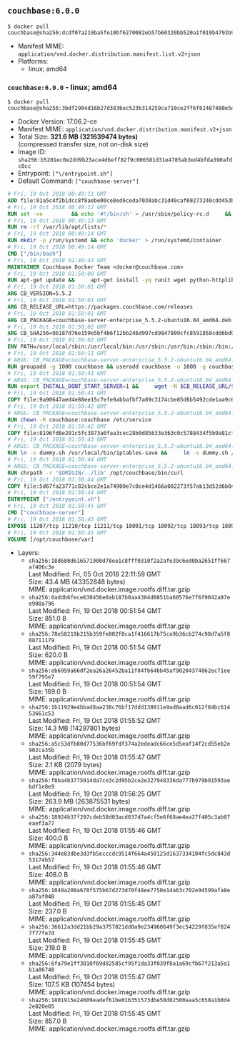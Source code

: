 ## `couchbase:6.0.0`

```console
$ docker pull couchbase@sha256:dcdf07a219ba5fe10bf6270082eb57b60320bb520a1f019b4793b9d0ec9fa2ba
```

-	Manifest MIME: `application/vnd.docker.distribution.manifest.list.v2+json`
-	Platforms:
	-	linux; amd64

### `couchbase:6.0.0` - linux; amd64

```console
$ docker pull couchbase@sha256:3bdf2904d16b27d3836ec523b314259ca710ce2ff6f02487480e5d594c47bee6
```

-	Docker Version: 17.06.2-ce
-	Manifest MIME: `application/vnd.docker.distribution.manifest.v2+json`
-	Total Size: **321.6 MB (321639474 bytes)**  
	(compressed transfer size, not on-disk size)
-	Image ID: `sha256:b5201ec0e2dd9b23ace4d6eff82f9c006581d31e4785ab3ed4bfda390afdc0cc`
-	Entrypoint: `["\/entrypoint.sh"]`
-	Default Command: `["couchbase-server"]`

```dockerfile
# Fri, 19 Oct 2018 00:49:11 GMT
ADD file:01a5c4f2b1dcc8f8aebe00ce8ed6ceda7038abc31d40caf69273240cdd453b84 in / 
# Fri, 19 Oct 2018 00:49:12 GMT
RUN set -xe 		&& echo '#!/bin/sh' > /usr/sbin/policy-rc.d 	&& echo 'exit 101' >> /usr/sbin/policy-rc.d 	&& chmod +x /usr/sbin/policy-rc.d 		&& dpkg-divert --local --rename --add /sbin/initctl 	&& cp -a /usr/sbin/policy-rc.d /sbin/initctl 	&& sed -i 's/^exit.*/exit 0/' /sbin/initctl 		&& echo 'force-unsafe-io' > /etc/dpkg/dpkg.cfg.d/docker-apt-speedup 		&& echo 'DPkg::Post-Invoke { "rm -f /var/cache/apt/archives/*.deb /var/cache/apt/archives/partial/*.deb /var/cache/apt/*.bin || true"; };' > /etc/apt/apt.conf.d/docker-clean 	&& echo 'APT::Update::Post-Invoke { "rm -f /var/cache/apt/archives/*.deb /var/cache/apt/archives/partial/*.deb /var/cache/apt/*.bin || true"; };' >> /etc/apt/apt.conf.d/docker-clean 	&& echo 'Dir::Cache::pkgcache ""; Dir::Cache::srcpkgcache "";' >> /etc/apt/apt.conf.d/docker-clean 		&& echo 'Acquire::Languages "none";' > /etc/apt/apt.conf.d/docker-no-languages 		&& echo 'Acquire::GzipIndexes "true"; Acquire::CompressionTypes::Order:: "gz";' > /etc/apt/apt.conf.d/docker-gzip-indexes 		&& echo 'Apt::AutoRemove::SuggestsImportant "false";' > /etc/apt/apt.conf.d/docker-autoremove-suggests
# Fri, 19 Oct 2018 00:49:13 GMT
RUN rm -rf /var/lib/apt/lists/*
# Fri, 19 Oct 2018 00:49:14 GMT
RUN mkdir -p /run/systemd && echo 'docker' > /run/systemd/container
# Fri, 19 Oct 2018 00:49:14 GMT
CMD ["/bin/bash"]
# Fri, 19 Oct 2018 01:49:43 GMT
MAINTAINER Couchbase Docker Team <docker@couchbase.com>
# Fri, 19 Oct 2018 01:50:00 GMT
RUN apt-get update &&     apt-get install -yq runit wget python-httplib2 chrpath tzdata     lsof lshw sysstat net-tools numactl  &&     apt-get autoremove && apt-get clean &&     rm -rf /var/lib/apt/lists/* /tmp/* /var/tmp/*
# Fri, 19 Oct 2018 01:50:01 GMT
ARG CB_VERSION=5.5.2
# Fri, 19 Oct 2018 01:50:01 GMT
ARG CB_RELEASE_URL=https://packages.couchbase.com/releases
# Fri, 19 Oct 2018 01:50:01 GMT
ARG CB_PACKAGE=couchbase-server-enterprise_5.5.2-ubuntu16.04_amd64.deb
# Fri, 19 Oct 2018 01:50:02 GMT
ARG CB_SHA256=9b187d76e159e5bf4b6f12bb246d997cd9847809cfc8591858cdd6bd90b6d862
# Fri, 19 Oct 2018 01:50:02 GMT
ENV PATH=/usr/local/sbin:/usr/local/bin:/usr/sbin:/usr/bin:/sbin:/bin:/opt/couchbase/bin:/opt/couchbase/bin/tools:/opt/couchbase/bin/install
# Fri, 19 Oct 2018 01:50:11 GMT
# ARGS: CB_PACKAGE=couchbase-server-enterprise_5.5.2-ubuntu16.04_amd64.deb CB_RELEASE_URL=https://packages.couchbase.com/releases CB_SHA256=9b187d76e159e5bf4b6f12bb246d997cd9847809cfc8591858cdd6bd90b6d862 CB_VERSION=5.5.2
RUN groupadd -g 1000 couchbase && useradd couchbase -u 1000 -g couchbase -M
# Fri, 19 Oct 2018 01:50:41 GMT
# ARGS: CB_PACKAGE=couchbase-server-enterprise_5.5.2-ubuntu16.04_amd64.deb CB_RELEASE_URL=https://packages.couchbase.com/releases CB_SHA256=9b187d76e159e5bf4b6f12bb246d997cd9847809cfc8591858cdd6bd90b6d862 CB_VERSION=5.5.2
RUN export INSTALL_DONT_START_SERVER=1 &&     wget -N $CB_RELEASE_URL/$CB_VERSION/$CB_PACKAGE &&     echo "$CB_SHA256  $CB_PACKAGE" | sha256sum -c - &&     dpkg -i ./$CB_PACKAGE && rm -f ./$CB_PACKAGE
# Fri, 19 Oct 2018 01:50:41 GMT
COPY file:9a90647aed4e88ee15c7efe9abbafbf7a89c3174cbe85d6b5492cde1aa9c6355 in /etc/service/couchbase-server/run 
# Fri, 19 Oct 2018 01:50:42 GMT
# ARGS: CB_PACKAGE=couchbase-server-enterprise_5.5.2-ubuntu16.04_amd64.deb CB_RELEASE_URL=https://packages.couchbase.com/releases CB_SHA256=9b187d76e159e5bf4b6f12bb246d997cd9847809cfc8591858cdd6bd90b6d862 CB_VERSION=5.5.2
RUN chown -R couchbase:couchbase /etc/service
# Fri, 19 Oct 2018 01:50:42 GMT
COPY file:8196fd8e201c5fc3873a0faa3cec28b0d85633e363c0c5788434f5b9a81cfa5b in /usr/local/bin/ 
# Fri, 19 Oct 2018 01:50:43 GMT
# ARGS: CB_PACKAGE=couchbase-server-enterprise_5.5.2-ubuntu16.04_amd64.deb CB_RELEASE_URL=https://packages.couchbase.com/releases CB_SHA256=9b187d76e159e5bf4b6f12bb246d997cd9847809cfc8591858cdd6bd90b6d862 CB_VERSION=5.5.2
RUN ln -s dummy.sh /usr/local/bin/iptables-save &&     ln -s dummy.sh /usr/local/bin/lvdisplay &&     ln -s dummy.sh /usr/local/bin/vgdisplay &&     ln -s dummy.sh /usr/local/bin/pvdisplay
# Fri, 19 Oct 2018 01:50:44 GMT
# ARGS: CB_PACKAGE=couchbase-server-enterprise_5.5.2-ubuntu16.04_amd64.deb CB_RELEASE_URL=https://packages.couchbase.com/releases CB_SHA256=9b187d76e159e5bf4b6f12bb246d997cd9847809cfc8591858cdd6bd90b6d862 CB_VERSION=5.5.2
RUN chrpath -r '$ORIGIN/../lib' /opt/couchbase/bin/curl
# Fri, 19 Oct 2018 01:50:44 GMT
COPY file:5d67fa23771c82cbce2e1a74900e7c0ce4d1466a002273f57ab13d52d6b844b3 in / 
# Fri, 19 Oct 2018 01:50:44 GMT
ENTRYPOINT ["/entrypoint.sh"]
# Fri, 19 Oct 2018 01:50:45 GMT
CMD ["couchbase-server"]
# Fri, 19 Oct 2018 01:50:45 GMT
EXPOSE 11207/tcp 11210/tcp 11211/tcp 18091/tcp 18092/tcp 18093/tcp 18094/tcp 18095/tcp 18096/tcp 8091/tcp 8092/tcp 8093/tcp 8094/tcp 8095/tcp 8096/tcp
# Fri, 19 Oct 2018 01:50:45 GMT
VOLUME [/opt/couchbase/var]
```

-	Layers:
	-	`sha256:18d680d616571900d78ee1c8fff0310f2a2afe39c6ed0ba2651ff667af406c3e`  
		Last Modified: Fri, 05 Oct 2018 22:11:59 GMT  
		Size: 43.4 MB (43352848 bytes)  
		MIME: application/vnd.docker.image.rootfs.diff.tar.gzip
	-	`sha256:0addb6fece630456e0ab187b0aa4304d0851ba60576e7f6f9042a97ee908a796`  
		Last Modified: Fri, 19 Oct 2018 00:51:54 GMT  
		Size: 851.0 B  
		MIME: application/vnd.docker.image.rootfs.diff.tar.gzip
	-	`sha256:78e58219b215b359fe002f0ca1f416617b75ca9b36cb274c98d7a5f808711179`  
		Last Modified: Fri, 19 Oct 2018 00:51:54 GMT  
		Size: 620.0 B  
		MIME: application/vnd.docker.image.rootfs.diff.tar.gzip
	-	`sha256:eb6959a66df2ea26a26452ba11f84fb64bb45af90204374862ec71ee59f795e7`  
		Last Modified: Fri, 19 Oct 2018 00:51:54 GMT  
		Size: 169.0 B  
		MIME: application/vnd.docker.image.rootfs.diff.tar.gzip
	-	`sha256:1b11929e4bbad8aa238c76bf17ddd138911e9ad8aad6c012f84bc61453661c53`  
		Last Modified: Fri, 19 Oct 2018 01:55:52 GMT  
		Size: 14.3 MB (14297801 bytes)  
		MIME: application/vnd.docker.image.rootfs.diff.tar.gzip
	-	`sha256:a5c53dfb80d77536bf69fdf374a2edeadc66ce5d5eaf14f2cd55eb2e902ca35b`  
		Last Modified: Fri, 19 Oct 2018 01:55:47 GMT  
		Size: 2.1 KB (2079 bytes)  
		MIME: application/vnd.docker.image.rootfs.diff.tar.gzip
	-	`sha256:f8ba4b3775914da7ce3c2d95b2ce2e327948336da777b979b91593aebdf1e8e9`  
		Last Modified: Fri, 19 Oct 2018 01:56:25 GMT  
		Size: 263.9 MB (263875531 bytes)  
		MIME: application/vnd.docker.image.rootfs.diff.tar.gzip
	-	`sha256:18924b37f297cdeb58d03acd037d7a4cf5e6f68ae4ea27f405c3ab07eaef3a77`  
		Last Modified: Fri, 19 Oct 2018 01:55:46 GMT  
		Size: 400.0 B  
		MIME: application/vnd.docker.image.rootfs.diff.tar.gzip
	-	`sha256:344e83dbe3d3fb5ecccdc9514f664a450125d1637334104fc5dc843d53174b57`  
		Last Modified: Fri, 19 Oct 2018 01:55:46 GMT  
		Size: 408.0 B  
		MIME: application/vnd.docker.image.rootfs.diff.tar.gzip
	-	`sha256:1049a208a670f575b67d273d70f48ee7750e14a63c702e94599afa8ea87af048`  
		Last Modified: Fri, 19 Oct 2018 01:55:45 GMT  
		Size: 237.0 B  
		MIME: application/vnd.docker.image.rootfs.diff.tar.gzip
	-	`sha256:36612a3dd21bb29a3757821dd0a9e234960649f3ec54229f835ef8247f77fe7d`  
		Last Modified: Fri, 19 Oct 2018 01:55:45 GMT  
		Size: 219.0 B  
		MIME: application/vnd.docker.image.rootfs.diff.tar.gzip
	-	`sha256:6fa79e1ff3010f69d82585cf95f1da33f039f8a1a69cfb67f213a5a1b1a86748`  
		Last Modified: Fri, 19 Oct 2018 01:55:47 GMT  
		Size: 107.5 KB (107454 bytes)  
		MIME: application/vnd.docker.image.rootfs.diff.tar.gzip
	-	`sha256:1801915e24609eadef61be016351573dbe58d02500aaa5c658a1b0d42e020e05`  
		Last Modified: Fri, 19 Oct 2018 01:55:45 GMT  
		Size: 857.0 B  
		MIME: application/vnd.docker.image.rootfs.diff.tar.gzip
